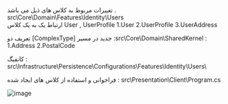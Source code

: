 
تغییرات مربوط به کلاس های ذیل می باشد .
src\Core\Domain\Features\Identity\Users\
ارتباط یک به یک کلاس User , UserProfile 
1.User
2.UserProfile
3.UserAddress 

تعریف دو [ComplexType] جدید در مسیر :src\Core\Domain\SharedKernel :
1.Address
2.PostalCode

کانفیگ : 
src\Infrastructure\Persistence\Configurations\Features\Identity\Users\

فراخوانی و استفاده از کلاس های ایجاد شده : 
src\Presentation\Client\Program.cs

![image](https://github.com/user-attachments/assets/cbd0ab96-6cf3-44dd-8f58-572cfbf4788f)
